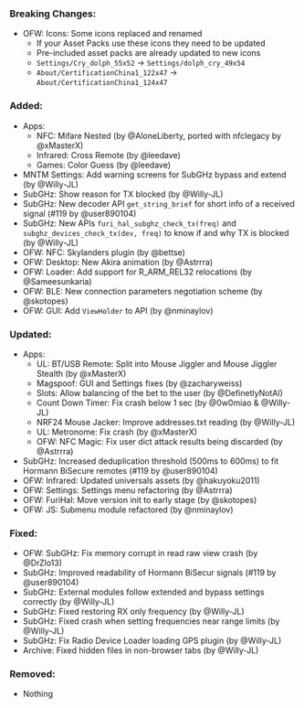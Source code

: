 ### Breaking Changes:
- OFW: Icons: Some icons replaced and renamed
  - If your Asset Packs use these icons they need to be updated
  - Pre-included asset packs are already updated to new icons
  - `Settings/Cry_dolph_55x52` -> `Settings/dolph_cry_49x54`
  - `About/CertificationChina1_122x47` -> `About/CertificationChina1_124x47`

### Added:
- Apps:
  - NFC: Mifare Nested (by @AloneLiberty, ported with nfclegacy by @xMasterX)
  - Infrared: Cross Remote (by @leedave)
  - Games: Color Guess (by @leedave)
- MNTM Settings: Add warning screens for SubGHz bypass and extend (by @Willy-JL)
- SubGHz: Show reason for TX blocked (by @Willy-JL)
- SubGHz: New decoder API `get_string_brief` for short info of a received signal (#119 by @user890104)
- SubGHz: New APIs `furi_hal_subghz_check_tx(freq)` and `subghz_devices_check_tx(dev, freq)` to know if and why TX is blocked (by @Willy-JL)
- OFW: NFC: Skylanders plugin (by @bettse)
- OFW: Desktop: New Akira animation (by @Astrrra)
- OFW: Loader: Add support for R_ARM_REL32 relocations (by @Sameesunkaria)
- OFW: BLE: New connection parameters negotiation scheme (by @skotopes)
- OFW: GUI: Add `ViewHolder` to API (by @nminaylov)

### Updated:
- Apps:
  - UL: BT/USB Remote: Split into Mouse Jiggler and Mouse Jiggler Stealth (by @xMasterX)
  - Magspoof: GUI and Settings fixes (by @zacharyweiss)
  - Slots: Allow balancing of the bet to the user (by @DefinetlyNotAI)
  - Count Down Timer: Fix crash below 1 sec (by @0w0miao & @Willy-JL)
  - NRF24 Mouse Jacker: Improve addresses.txt reading (by @Willy-JL)
  - UL: Metronome: Fix crash (by @xMasterX)
  - OFW: NFC Magic: Fix user dict attack results being discarded (by @Astrrra)
- SubGHz: Increased deduplication threshold (500ms to 600ms) to fit Hormann BiSecure remotes  (#119 by @user890104)
- OFW: Infrared: Updated universals assets (by @hakuyoku2011)
- OFW: Settings: Settings menu refactoring (by @Astrrra)
- OFW: FuriHal: Move version init to early stage (by @skotopes)
- OFW: JS: Submenu module refactored (by @nminaylov)

### Fixed:
- OFW: SubGHz: Fix memory corrupt in read raw view crash (by @DrZlo13)
- SubGHz: Improved readability of Hormann BiSecur signals (#119 by @user890104)
- SubGHz: External modules follow extended and bypass settings correctly (by @Willy-JL)
- SubGHz: Fixed restoring RX only frequency (by @Willy-JL)
- SubGHz: Fixed crash when setting frequencies near range limits (by @Willy-JL)
- SubGHz: Fix Radio Device Loader loading GPS plugin (by @Willy-JL)
- Archive: Fixed hidden files in non-browser tabs (by @Willy-JL)

### Removed:
- Nothing
